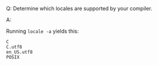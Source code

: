 Q: Determine which locales are supported by your compiler.

A:

Running `locale -a` yields this:

```
C
C.utf8
en_US.utf8
POSIX
```
